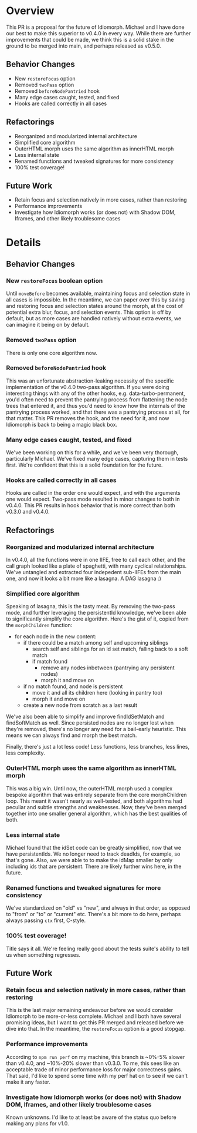 # Overview
This PR is a proposal for the future of Idiomorph. Michael and I have done our best to make this superior to v0.4.0 in every way. While there are further improvements that could be made, we think this is a solid stake in the ground to be merged into main, and perhaps released as v0.5.0.

## Behavior Changes
* New `restoreFocus` option
* Removed `twoPass` option
* Removed `beforeNodePantried` hook
* Many edge cases caught, tested, and fixed
* Hooks are called correctly in all cases

## Refactorings
* Reorganized and modularized internal architecture
* Simplified core algorithm
* OuterHTML morph uses the same algorithm as innerHTML morph
* Less internal state
* Renamed functions and tweaked signatures for more consistency
* 100% test coverage!

## Future Work
* Retain focus and selection natively in more cases, rather than restoring
* Performance improvements
* Investigate how Idiomorph works (or does not) with Shadow DOM, Iframes, and other likely troublesome cases

# Details
## Behavior Changes
### New `restoreFocus` boolean option
Until `moveBefore` becomes available, maintaining focus and selection state in all cases is impossible. In the meantime, we can paper over this by saving and restoring focus and selection states around the morph, at the cost of potential extra blur, focus, and selection events. This option is off by default, but as more cases are handled natively without extra events, we can imagine it being on by default.

### Removed `twoPass` option
There is only one core algorithm now.

### Removed `beforeNodePantried` hook
This was an unfortunate abstraction-leaking necessity of the specific implementation of the v0.4.0 two-pass algorithm. If you were doing interesting things with any of the other hooks, e.g. data-turbo-permanent, you'd often need to prevent the pantrying process from flattening the node trees that entered it, and thus you'd need to know how the internals of the pantrying process worked, and that there was a pantrying process at all, for that matter. This PR removes the hook, and the need for it, and now Idiomorph is back to being a magic black box.

### Many edge cases caught, tested, and fixed
We've been working on this for a while, and we've been very thorough, particularly Michael. We've fixed many edge cases, capturing them in tests first. We're confident that this is a solid foundation for the future.

### Hooks are called correctly in all cases
Hooks are called in the order one would expect, and with the arguments one would expect. Two-pass mode resulted in minor changes to both in v0.4.0. This PR results in hook behavior that is more correct than both v0.3.0 and v0.4.0.

## Refactorings
### Reorganized and modularized internal architecture
In v0.4.0, all the functions were in one IIFE, free to call each other, and the call graph looked like a plate of spaghetti, with many cyclical relationships. We've untangled and extracted four indepedent sub-IIFEs from the main one, and now it looks a bit more like a lasagna. A DAG lasagna :)

### Simplified core algorithm
Speaking of lasagna, this is the tasty meat. By removing the two-pass mode, and further leveraging the persistentId knowledge, we've been able to significantly simplify the core algorithm. Here's the gist of it, copied from the `morphChildren` function:

- for each node in the new content:
  - if there could be a match among self and upcoming siblings
    - search self and siblings for an id set match, falling back to a soft match
    - if match found
      - remove any nodes inbetween (pantrying any persistent nodes)
      - morph it and move on
  - if no match found, and node is persistent
    - move it and all its children here (looking in pantry too)
    - morph it and move on
  - create a new node from scratch as a last result

We've also been able to simplify and improve findIdSetMatch and findSoftMatch as well. Since persisted nodes are no longer lost when they're removed, there's no longer any need for a bail-early heuristic. This means we can always find and morph the best match.

Finally, there's just a lot less code! Less functions, less branches, less lines, less complexity.

### OuterHTML morph uses the same algorithm as innerHTML morph
This was a big win. Until now, the outerHTML morph used a complex bespoke algorithm that was entirely separate from the core morphChildren loop. This meant it wasn't nearly as well-tested, and both algorithms had peculiar and subtle strengths and weaknesses. Now, they've been merged together into one smaller general algorithm, which has the best qualities of both.

### Less internal state
Michael found that the idSet code can be greatly simplified, now that we have persistentIds. We no longer need to track deadIds, for example, so that's gone. Also, we were able to to make the idMap smaller by only including ids that are persistent. There are likely further wins here, in the future.

### Renamed functions and tweaked signatures for more consistency
We've standardized on "old" vs "new", and always in that order, as opposed to "from" or "to" or "current" etc. There's a bit more to do here, perhaps always passing `ctx` first, C-style.

### 100% test coverage!
Title says it all. We're feeling really good about the tests suite's ability to tell us when something regresses.

## Future Work
### Retain focus and selection natively in more cases, rather than restoring
This is the last major remaining endeavour before we would consider Idiomorph to be more-or-less complete. Michael and I both have several promising ideas, but I want to get this PR merged and released before we dive into that. In the meantime, the `restoreFocus` option is a good stopgap.

### Performance improvements
According to `npm run perf` on my machine, this branch is ~0%-5% slower than v0.4.0, and ~10%-20% slower than v0.3.0. To me, this sees like an acceptable trade of minor performance loss for major correctness gains. That said, I'd like to spend some time with my perf hat on to see if we can't make it any faster.

### Investigate how Idiomorph works (or does not) with Shadow DOM, Iframes, and other likely troublesome cases
Known unknowns. I'd like to at least be aware of the status quo before making any plans for v1.0.

